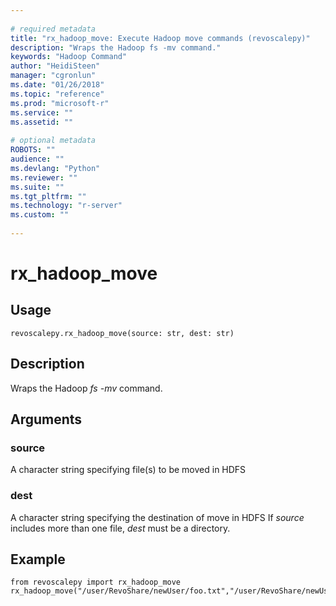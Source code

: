 ```yaml
--- 
 
# required metadata 
title: "rx_hadoop_move: Execute Hadoop move commands (revoscalepy)" 
description: "Wraps the Hadoop fs -mv command." 
keywords: "Hadoop Command" 
author: "HeidiSteen" 
manager: "cgronlun" 
ms.date: "01/26/2018" 
ms.topic: "reference" 
ms.prod: "microsoft-r" 
ms.service: "" 
ms.assetid: "" 
 
# optional metadata 
ROBOTS: "" 
audience: "" 
ms.devlang: "Python" 
ms.reviewer: "" 
ms.suite: "" 
ms.tgt_pltfrm: "" 
ms.technology: "r-server" 
ms.custom: "" 
 
---
```


# rx_hadoop_move


 


## Usage



```
revoscalepy.rx_hadoop_move(source: str, dest: str)
```





## Description

Wraps the Hadoop *fs -mv* command.


## Arguments


### source

A character string specifying file(s) to be moved in HDFS


### dest

A character string specifying the destination of move in HDFS
If *source* includes more than one file, *dest* must be a directory.


## Example



```
from revoscalepy import rx_hadoop_move
rx_hadoop_move("/user/RevoShare/newUser/foo.txt","/user/RevoShare/newUser/bar.txt")
```

